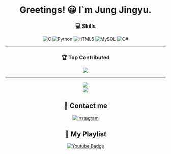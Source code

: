 <div align="center">
  
# Greetings! 😀 I`m Jung Jingyu.
### 💻 Skills
![C](https://img.shields.io/badge/c-%2300599C.svg?style=for-the-badge&logo=c&logoColor=white) ![Python](https://img.shields.io/badge/python-3670A0?style=for-the-badge&logo=python&logoColor=ffdd54) ![HTML5](https://img.shields.io/badge/html5-%23E34F26.svg?style=for-the-badge&logo=html5&logoColor=white) ![MySQL](https://img.shields.io/badge/mysql-%2300000f.svg?style=for-the-badge&logo=mysql&logoColor=white) ![C#](https://img.shields.io/badge/c%23-%23239120.svg?style=for-the-badge&logo=csharp&logoColor=white) 

---

### 🏆 Top Contributed
![](https://github-contributor-stats.vercel.app/api?username=jjggu97&limit=5&theme=dark&combine_all_yearly_contributions=true)

---

![](https://github-readme-streak-stats.herokuapp.com/?user=jjggu97&theme=default&hide_border=false)<br/>
![](https://github-readme-stats.vercel.app/api/top-langs/?username=jjggu97&theme=default&hide_border=false&include_all_commits=false&count_private=false&layout=compact)

## 📱 Contact me
[![Instagram](https://img.shields.io/badge/Instagram-%23E4405F.svg?logo=Instagram&logoColor=white)](https://instagram.com/wjdwlsrb_03__) 

## 🎵 My Playlist
[![Youtube Badge](https://img.shields.io/badge/Youtube-ff0000?style=flat-square&logo=youtube&link=https://www.youtube.com/playlist?list=PLSekIeKBes2Lrg9Hv5K-kCCrwgdVakPUZ)](https://www.youtube.com/playlist?list=PLSekIeKBes2Lrg9Hv5K-kCCrwgdVakPUZ)
</div>
